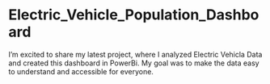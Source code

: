 # Electric_Vehicle_Population_Dashboard
I’m excited to share my latest project, where I analyzed Electric Vehicla Data and created this dashboard in PowerBi. My goal was to make the data easy to understand and accessible for everyone.
